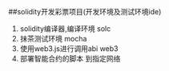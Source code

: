 ##solidity开发彩票项目(开发环境及测试环境ide)
1. solidity编译器,编译环境     solc
2. 抹茶测试环境                mocha
3. 使用web3.js进行调用abi      web3
4. 部署智能合约的脚本 到指定网络
 



